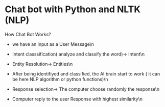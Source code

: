 # Chat bot with Python and NLTK (NLP)

How Chat Bot Works?

* we have an input as a User Message\n

* Intent classsification( analyze and classify the word)-> Intent\n

* Entity Resolution-> Entities\n

* After being identifiyed and classified, the AI brain start to work ( it can be here NLP algorithm or python functions)\n

* Response selection-> The computer choose randomly the response\n

* Computer reply to the user Response with highest similarity\n
